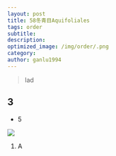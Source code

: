```yaml
---
layout: post
title: 58冬青目Aquifoliales
tags: order    
subtitle: 
description: 
optimized_image: /img/order/.png
category: 
author: ganlu1994  
---
```


> lad

## 3

* 5

![](/img/phylo/.png)

1. A